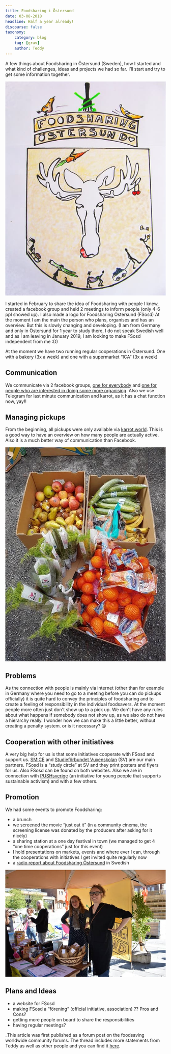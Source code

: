 ```yaml
---
title: Foodsharing i Östersund
date: 03-08-2018
headline: Half a year already!
discourse: false
taxonomy:
    category: blog
    tag: [grav]
    author: Teddy
---
```


A few things about Foodsharing in Östersund (Sweden), how I started and what kind of challenges, ideas and projects we had so far. I’ll start and try to get some information together.

![](oestersund_logo.jpg)

I started in February to share the idea of Foodsharing with people I knew, created a facebook group and held 2 meetings to inform people (only 4-6 ppl showed up). I also made a logo for Foodsharing Östersund (FSosd)
At the moment I am the main the person who plans, organises and has an overview. But this is slowly changing and developing. (I am from Germany and only in Östersund for 1 year to study there, I do not speak Swedish well and as I am leaving in January 2019, I am looking to make FSosd independent from me :D)

At the moment we have two running regular cooperations in Östersund.
One with a bakery (3x a week) and one with a supermarket “ICA” (3x a week)

## Communication
We communicate via 2 facebook groups, [one for everybody](https://www.facebook.com/FoodsharingOstersund/) and [one for people who are interested in doing some more organising](https://www.facebook.com/groups/194858781249133/). Also we use Telegram for last minute communication and karrot, as it has a chat function now, yay!!

## Managing pickups
From the beginning, all pickups were only available via [karrot.world](https://karrot.world). This is a good way to have an overview on how many people are actually active. Also it is a much better way of communication than Facebook.

![](savedFood.jpg)

## Problems
As the connection with people is mainly via internet (other than for example in Germany where you need to go to a meeting before you can do pickups officially) it is quite hard to convey the principles of foodsharing and to create a feeling of responsibility in the individual foodsavers. At the moment people more often just don't show up to a pick up.
We don't have any rules about what happens if somebody does not show up, as we also do not have a hierarchy really. I wonder how we can make this a little better, without creating a penalty system. or is it necessary? :frowning:

## Cooperation with other initiatives
A very big help for us is that some initiatives cooperate with FSosd and support us. [SMICE](https://www.smice.nu/single-post/2018/06/04/Food-Sharing-i-%C3%96stersund) and [Studieförbundet Vuxenskolan](https://www.sv.se/avdelningar/sv-jamtlands-lan/verksamhet/foodsharing-ostersund---vill-du-bidra-till-att-minska-matsvinnet-70031/) (SV) are our main partners. FSosd is a “study circle” at SV and they print posters and flyers for us. Also FSosd can be found on both websites.
Also we are in connection with [PUSHsverige](http://pushsverige.se/) (an initiative for young people that supports sustainable activism) and with a few others.

## Promotion
We had some events to promote Foodsharing:
- a brunch
- we screened the movie “just eat it” (in a community cinema, the screening license was donated by the producers after asking for it nicely)
- a sharing station at a one day festival in town (we managed to get 4 “one time cooperations” just for this event)
- I hold presentations on markets, events and where ever I can, through the cooperations with initiatives I get invited quite regularly now
- a [radio report about Foodsharing Östersund](https://sverigesradio.se/sida/artikel.aspx?programid=78&artikel=6949416) in Swedish

![](osdVolunteers.jpg)

## Plans and Ideas
- a website for FSosd
- making FSosd a “förening” (official initiative, association) ?? Pros and Cons?
- getting more people on board to share the responsibilities
- having regular meetings?

_This article was first published as a forum post on the foodsaving worldwide community forums. The thread includes more statements from Teddy as well as other people and you can find it [here](https://community.foodsaving.world/t/foodsharing-oestersund-se-half-a-year-already/83).
